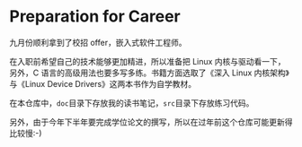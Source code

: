 # Preparation for Career

九月份顺利拿到了校招 offer，嵌入式软件工程师。

在入职前希望自己的技术能够更加精进，所以准备把 Linux 内核与驱动看一下，另外，C 语言的高级用法也要多写多练。书籍方面选取了《深入 Linux 内核架构》与《Linux Device Drivers》这两本书作为自学教材。

在本仓库中，`doc`目录下存放我的读书笔记，`src`目录下存放练习代码。

另外，由于今年下半年要完成学位论文的撰写，所以在过年前这个仓库可能更新得比较慢:-)
